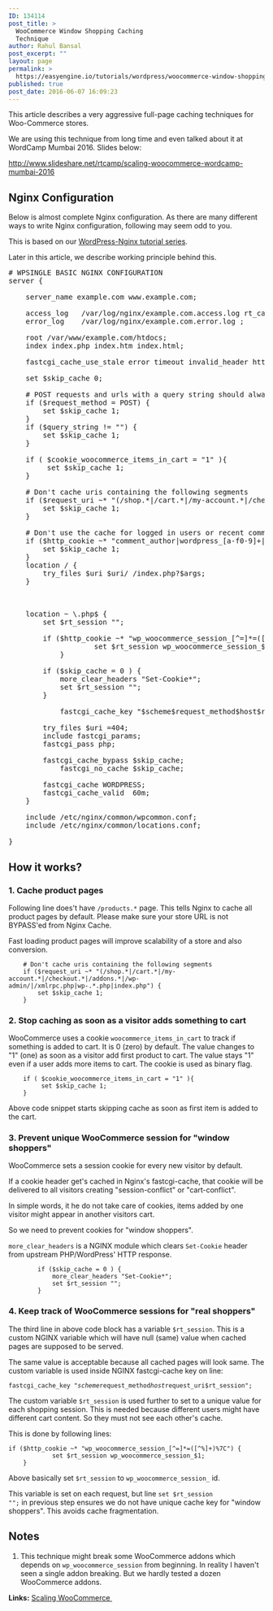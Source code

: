 ```yaml
---
ID: 134114
post_title: >
  WooCommerce Window Shopping Caching
  Technique
author: Rahul Bansal
post_excerpt: ""
layout: page
permalink: >
  https://easyengine.io/tutorials/wordpress/woocommerce-window-shopping-caching-technique/
published: true
post_date: 2016-06-07 16:09:23
---
```

This article describes a very aggressive full-page caching techniques for Woo-Commerce stores.

We are using this technique from long time and even talked about it at WordCamp Mumbai 2016. Slides below:

http://www.slideshare.net/rtcamp/scaling-woocommerce-wordcamp-mumbai-2016
<h2>Nginx Configuration</h2>
Below is almost complete Nginx configuration. As there are many different ways to write Nginx configuration, following may seem odd to you.

This is based on our <a href="https://easyengine.io/wordpress-nginx/tutorials/">WordPress-Nginx tutorial series</a>.

Later in this article, we describe working principle behind this.
<pre class="no-highlight"># WPSINGLE BASIC NGINX CONFIGURATION
server {

	server_name example.com www.example.com;

	access_log   /var/log/nginx/example.com.access.log rt_cache;
	error_log    /var/log/nginx/example.com.error.log ;

	root /var/www/example.com/htdocs;
	index index.php index.htm index.html;

	fastcgi_cache_use_stale error timeout invalid_header http_500;

	set $skip_cache 0;

	# POST requests and urls with a query string should always go to PHP
	if ($request_method = POST) {
		set $skip_cache 1;
	}   
	if ($query_string != "") {
		set $skip_cache 1;
	}   

	if ( $cookie_woocommerce_items_in_cart = "1" ){
		 set $skip_cache 1;
	}

	# Don't cache uris containing the following segments
	if ($request_uri ~* "(/shop.*|/cart.*|/my-account.*|/checkout.*|/addons.*|/wp-admin/|/xmlrpc.php|wp-.*.php|index.php") {
		set $skip_cache 1;
	}   

	# Don't use the cache for logged in users or recent commenters
	if ($http_cookie ~* "comment_author|wordpress_[a-f0-9]+|wp-postpass|wordpress_no_cache|wordpress_logged_in") {
		set $skip_cache 1;
	}
	location / {
		try_files $uri $uri/ /index.php?$args;
	}   

	
 
	location ~ \.php$ {
	 	set $rt_session "";
	 	
		if ($http_cookie ~* "wp_woocommerce_session_[^=]*=([^%]+)%7C") {
               		set $rt_session wp_woocommerce_session_$1;
       		}	
	
		if ($skip_cache = 0 ) {
			more_clear_headers "Set-Cookie*";
			set $rt_session "";
		}
		
	        fastcgi_cache_key "$scheme$request_method$host$request_uri$rt_session";

		try_files $uri =404;
		include fastcgi_params;
		fastcgi_pass php;

		fastcgi_cache_bypass $skip_cache;
	        fastcgi_no_cache $skip_cache;

		fastcgi_cache WORDPRESS;
		fastcgi_cache_valid  60m;
	}

	include /etc/nginx/common/wpcommon.conf;
	include /etc/nginx/common/locations.conf;

}</pre>
<h2>How it works?</h2>
<h3><a id="user-content-1-cache-product-pages" class="anchor" href="https://gist.github.com/rahul286/dc64ae84c97868b862c4#1-cache-product-pages"></a>1. Cache product pages</h3>
Following line does't have <code>/products.*</code> page. This tells Nginx to cache all product pages by default. Please make sure your store URL is not BYPASS'ed from Nginx Cache.

Fast loading product pages will improve scalability of a store and also conversion.
<pre><code>    # Don't cache uris containing the following segments
    if ($request_uri ~* "(/shop.*|/cart.*|/my-account.*|/checkout.*|/addons.*|/wp-admin/|/xmlrpc.php|wp-.*.php|index.php") {
        set $skip_cache 1;
    }
</code></pre>
<h3><a id="user-content-2-stop-caching-as-soon-as-a-visitor-adds-something-to-cart" class="anchor" href="https://gist.github.com/rahul286/dc64ae84c97868b862c4#2-stop-caching-as-soon-as-a-visitor-adds-something-to-cart"></a>2. Stop caching as soon as a visitor adds something to cart</h3>
WooCommerce uses a cookie <code>woocommerce_items_in_cart</code> to track if something is added to cart. It is 0 (zero) by default. The value changes to "1" (one) as soon as a visitor add first product to cart. The value stays "1" even if a user adds more items to cart. The cookie is used as binary flag.
<pre><code>    if ( $cookie_woocommerce_items_in_cart = "1" ){
         set $skip_cache 1;
    }
</code></pre>
Above code snippet starts skipping cache as soon as first item is added to the cart.
<h3><a id="user-content-3-prevent-unique-woocommerce-session-for-window-shoppers" class="anchor" href="https://gist.github.com/rahul286/dc64ae84c97868b862c4#3-prevent-unique-woocommerce-session-for-window-shoppers"></a>3. Prevent unique WooCommerce session for "window shoppers"</h3>
WooCommerce sets a session cookie for every new visitor by default.

If a cookie header get's cached in Nginx's fastcgi-cache, that cookie will be delivered to all visitors creating "session-conflict" or "cart-conflict".

In simple words, it he do not take care of cookies, items added by one visitor might appear in another visitors cart.

So we need to prevent cookies for "window shoppers".

<code>more_clear_headers</code> is a NGINX module which clears <code>Set-Cookie</code> header from upstream PHP/WordPress' HTTP response.
<pre><code>        if ($skip_cache = 0 ) {
            more_clear_headers "Set-Cookie*";
            set $rt_session "";
        }
</code></pre>
<h3><a id="user-content-4-keep-track-of-woocommerce-sessions-for-real-shoppers" class="anchor" href="https://gist.github.com/rahul286/dc64ae84c97868b862c4#4-keep-track-of-woocommerce-sessions-for-real-shoppers"></a>4. Keep track of WooCommerce sessions for "real shoppers"</h3>
The third line in above code block has a variable <code>$rt_session</code>. This is a custom NGINX variable which will have null (same) value when cached pages are supposed to be served.

The same value is acceptable because all cached pages will look same. The custom variable is used inside NGINX fastcgi-cache key on line:

<code>fastcgi_cache_key "$scheme$request_method$host$request_uri$rt_session";</code>

The custom variable <code>$rt_session</code> is used further to set to a unique value for each shopping session. This is needed because different users might have different cart content. So they must not see each other's cache.

This is done by following lines:
<pre><code>if ($http_cookie ~* "wp_woocommerce_session_[^=]*=([^%]+)%7C") {
            set $rt_session wp_woocommerce_session_$1;
    }
</code></pre>
Above basically set <code>$rt_session</code> to <code>wp_woocommerce_session_</code> id.

This variable is set on each request, but line <code>set $rt_session "";</code> in previous step ensures we do not have unique cache key for "window shoppers". This avoids cache fragmentation.
<h2><a id="user-content-notes" class="anchor" href="https://gist.github.com/rahul286/dc64ae84c97868b862c4#notes"></a>Notes</h2>
<ol>
 	<li>This technique might break some WooCommerce addons which depends on <code>wp_woocommerce_session</code> from beginning. In reality I haven't seen a single addon breaking. But we hardly tested a dozen WooCommerce addons.</li>
</ol>
<strong>Links:</strong> <a href="http://www.slideshare.net/rtcamp/scaling-woocommerce-wordcamp-mumbai-2016">Scaling WooCommerce </a>
<h2></h2>